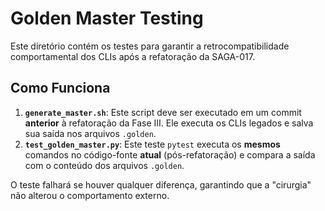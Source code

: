 # Golden Master Testing

Este diretório contém os testes para garantir a retrocompatibilidade comportamental dos CLIs após a refatoração da SAGA-017.

## Como Funciona

1.  **`generate_master.sh`**: Este script deve ser executado em um commit **anterior** à refatoração da Fase III. Ele executa os CLIs legados e salva sua saída nos arquivos `.golden`.
2.  **`test_golden_master.py`**: Este teste `pytest` executa os **mesmos** comandos no código-fonte **atual** (pós-refatoração) e compara a saída com o conteúdo dos arquivos `.golden`.

O teste falhará se houver qualquer diferença, garantindo que a "cirurgia" não alterou o comportamento externo.